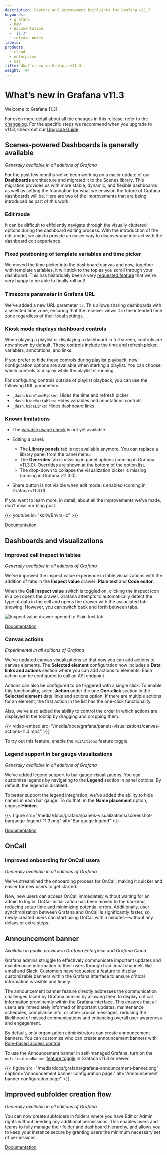 ```yaml
---
description: Feature and improvement highlights for Grafana v11.3
keywords:
  - grafana
  - new
  - documentation
  - '11.3'
  - release notes
labels:
products:
  - cloud
  - enterprise
  - oss
title: What's new in Grafana v11.3
weight: -44
---
```


<!-- vale GoogleWe = NO -->
<!-- vale We = NO -->

# What’s new in Grafana v11.3

Welcome to Grafana 11.3!

<!-- {{< youtube id="s6IYpILVDSM" >}} -->

For even more detail about all the changes in this release, refer to the [changelog](https://github.com/grafana/grafana/blob/main/CHANGELOG.md). For the specific steps we recommend when you upgrade to v11.3, check out our [Upgrade Guide](https://grafana.com/docs/grafana/<GRAFANA_VERSION>/upgrade-guide/upgrade-v11.3/).

## Scenes-powered Dashboards is generally available

<!-- #grafana-dashboards -->

_Generally available in all editions of Grafana_

For the past few months we've been working on a major update of our **Dashboards** architecture and migrated it to the Scenes library. This migration provides us with more stable, dynamic, and flexible dashboards as well as setting the foundation for what we envision the future of Grafana dashboards will be. Here are two of the improvements that are being introduced as part of this work:

### Edit mode

It can be difficult to efficiently navigate through the visually cluttered options during the dashboard editing process. With the introduction of the edit mode, we aim to provide an easier way to discover and interact with the dashboard edit experience.

### Fixed positioning of template variables and time picker

We moved the time picker into the dashboard canvas and now, together with template variables, it will stick to the top as you scroll through your dashboard. This has historically been a very [requested feature](https://github.com/grafana/grafana/issues/11166) that we're very happy to be able to finally roll out!

### Timezone parameter in Grafana URL

We've added a new URL parameter `tz`. This allows sharing dashboards with a selected time zone, ensuring that the receiver views it in the intended time zone regardless of their local settings.

### Kiosk mode displays dashboard controls

When playing a playlist or displaying a dashboard in full screen, controls are now shown by default. These controls include the time and refresh picker, variables, annotations, and links.

If you prefer to hide these controls during playlist playback, new configuration options are available when starting a playlist. You can choose which controls to display while the playlist is running.

For configuring controls outside of playlist playback, you can use the following URL parameters:

- `_dash.hideTimePicker`: Hides the time and refresh picker
- `_dash.hideVariables`: Hides variables and annotations controls
- `_dash.hideLinks`: Hides dashboard links

### Known limitations

- The [variable usage check](https://grafana.com/docs/grafana/<GRAFANA_VERSION>/dashboards/variables/inspect-variable/) is not yet available.
- Editing a panel:

  - The **Library panels** tab is not available anymore. You can replace a library panel from the panel menu.
  - The **Overrides** tab is missing in panel options (coming in Grafana v11.3.0). Overrides are shown at the bottom of the option list.
  - The drop-down to collapse the visualization picker is missing (coming in Grafana v11.3.0).

- Share button is not visible when edit mode is enabled (coming in Grafana v11.3.0).

If you want to learn more, in detail, about all the improvements we've made, don't miss our blog post.

{{< youtube id="kcKwBhvrsHc" >}}

[Documentation](https://grafana.com/docs/grafana/latest/dashboards/)

## Dashboards and visualizations

### Improved cell inspect in tables

<!-- Kyle Cunningham, Isabel Matwawana -->

_Generally available in all editions of Grafana_

We've improved the inspect value experience in table visualizations with the addition of tabs in the **Inspect value** drawer: **Plain text** and **Code editor**.

When the **Cell inspect value** switch is toggled on, clicking the inspect icon in a cell opens the drawer. Grafana attempts to automatically detect the type of data in the cell and opens the drawer with the associated tab showing. However, you can switch back and forth between tabs.

![Inspect value drawer opened to Plain text tab](/media/docs/grafana/panels-visualizations/screenshot-cell-inspect-11.3.png)

[Documentation](https://grafana.com/docs/grafana/<GRAFANA_VERSION>/panels-visualizations/visualizations/table/#cell-value-inspect)

### Canvas actions

<!-- Adela Almasan, #grafana-dataviz -->

_Experimental in all editions of Grafana_

We've updated canvas visualizations so that now you can add actions to canvas elements. The **Selected element** configuration now includes a **Data links and actions** section where you can add actions to elements. Each action can be configured to call an API endpoint.

Actions can also be configured to be triggered with a single click. To enable this functionality, select **Action** under the one **One-click** section in the **Selected element** data links and actions option. If there are multiple actions for an element, the first action in the list has the one-click functionality.

Also, we've also added the ability to control the order in which actions are displayed in the tooltip by dragging and dropping them.

{{< video-embed src="/media/docs/grafana/panels-visualizations/canvas-actions-11.3.mp4" >}}

To try out this feature, enable the `vizActions` feature toggle.

### Legend support in bar gauge visualizations

<!-- Adela Almasan, #grafana-dataviz -->

_Generally available in all editions of Grafana_

We've added legend support to bar gauge visualizations. You can customize legends by navigating to the **Legend** section in panel options. By default, the legend is disabled.

To better support the legend integration, we've added the ability to hide names in each bar gauge. To do that, in the **Name placement** option, choose **Hidden**.

{{< figure src="/media/docs/grafana/panels-visualizations/screenshot-bargauge-legend-11.3.png" alt="Bar gauge legend" >}}

[Documentation](https://grafana.com/docs/grafana/<GRAFANA_VERSION>/panels-visualizations/visualizations/bar-gauge/#legend-options)

## OnCall

### Improved onboarding for OnCall users

<!-- #gops-irm -->

_Generally available in all editions of Grafana_

We've streamlined the onboarding process for OnCall, making it quicker and easier for new users to get started.

Now, new users can access OnCall immediately without waiting for an admin to log in. OnCall initialization has been moved to the backend, reducing setup time and minimizing potential errors. Additionally, user synchronization between Grafana and OnCall is significantly faster, so newly created users can start using OnCall within minutes—without any delays or extra steps.

## Announcement banner

<!-- #grafana-frontend-platform -->

_Available in public preview in Grafana Enterprise and Grafana Cloud_

Grafana admins struggle to effectively communicate important updates and maintenance information to their users through traditional channels like email and Slack. Customers have requested a feature to display customizable banners within the Grafana interface to ensure critical information is visible and timely.

The announcement banner feature directly addresses the communication challenges faced by Grafana admins by allowing them to display critical information prominently within the Grafana interface. This ensures that all users are immediately informed of important updates, maintenance schedules, compliance info, or other crucial messages, reducing the likelihood of missed communications and enhancing overall user awareness and engagement.

By default, only organization administrators can create announcement banners. You can customize who can create announcement banners with [Role-based access control](https://grafana.com/docs/grafana/<GRAFANA_VERSION>/administration/roles-and-permissions/access-control/).

To use the Announcement banner in self-managed Grafana, turn on the `notificationBanner` [feature toggle](https://grafana.com/docs/grafana/<GRAFANA_VERSION>/setup-grafana/configure-grafana/feature-toggles/) in Grafana v11.3 or newer.

{{< figure src="/media/docs/grafana/grafana-announcement-banner.png" caption="Announcement banner configuration page." alt="Announcement banner configuration page" >}}

## Improved subfolder creation flow

<!-- #identity-access -->

_Generally available in all editions of Grafana_

You can now create subfolders in folders where you have Edit or Admin rights without needing any additional permissions. This enables users and teams to fully manage their folder and dashboard hierarchy, and allows you to keep your instance secure by granting users the minimum necessary set of permissions.

[Documentation](https://grafana.com/docs/grafana/<GRAFANA_VERSION>/dashboards/manage-dashboards/#create-a-dashboard-folder)
